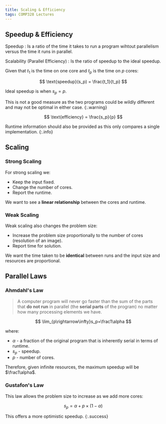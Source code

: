 ```yaml
---
title: Scaling & Efficiency
tags: COMP328 Lectures
---
```


## Speedup & Efficiency
Speedup
: Is a ratio of the time it takes to run a program wihtout parallelism versus the time it runs in parallel.

Scalability (Parallel Efficiency)
: Is the ratio of speedup to the ideal speedup.

Given that $t_1$ is the time on one core and $t_p$ is the time on $p$ cores:

$$
\text{speedup}(s_p) = \frac{t_1}{t_p}
$$

Ideal speedup is when $s_p=p$.

This is not a good measure as the two programs could be wildly different and may not be optimal in either case.
{:.warning}

$$
\text{efficiency} = \frac{s_p}{p}
$$

Runtime information should also be provided as this only compares a single implementation.
{:.info}

## Scaling
### Strong Scaling
For strong scaling we:

* Keep the input fixed.
* Change the number of cores.
* Report the runtime.

We want to see a **linear relationship** between the cores and runtime.

### Weak Scaling
Weak scaling also changes the problem size:

* Increase the problem size proportionally to the number of cores (resolution of an image).
* Report time for solution.

We want the time taken to be **identical** between runs and the input size and resources are proportional.

## Parallel Laws
### Ahmdahl's Law

> A computer program will never go faster than the sum of the parts that **do not run** in parallel (the **serial parts** of the program) no matter how many processing elements we have.

$$
\lim_{p\rightarrow\infty}s_p=\frac1\alpha
$$

where:

* $\alpha$ - a fraction of the original program that is inherently serial in terms of runtime.
* $s_p$ - speedup.
* $p$ - number of cores.

Therefore, given infinite resources, the maximum speedup will be $\frac1\alpha$.

### Gustafon's Law
This law allows the problem size to increase as we add more cores:

$$
s_p=\alpha+p\times(1-\alpha)
$$

This offers a more optimistic speedup.
{:.success}